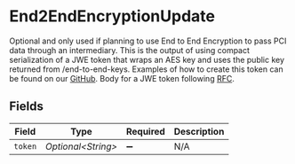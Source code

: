 # End2EndEncryptionUpdate

Optional and only used if planning to use End to End Encryption to pass PCI data through an intermediary. 
This is the output of using compact serialization of a JWE token that wraps an AES key and uses the public key returned from /end-to-end-keys.
Examples of how to create this token can be found on our [GitHub](https://github.com/moovfinancial/moov-go/blob/main/examples/e2ee/e2ee_test.go).
Body for a JWE token following [RFC](https://datatracker.ietf.org/doc/html/rfc7516).


## Fields

| Field               | Type                | Required            | Description         |
| ------------------- | ------------------- | ------------------- | ------------------- |
| `token`             | *Optional\<String>* | :heavy_minus_sign:  | N/A                 |